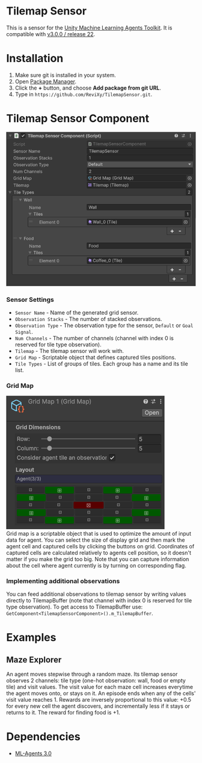 # Tilemap Sensor
This is a sensor for the [Unity Machine Learning Agents Toolkit](https://github.com/Unity-Technologies/ml-agents). 
It is compatible with [v3.0.0 / release 22](https://github.com/Unity-Technologies/ml-agents/releases/tag/release_22).

# Installation
1. Make sure git is installed in your system.
2. Open [Package Manager](https://docs.unity3d.com/Manual/upm-ui.html).
3. Click the  **+**  button, and choose  **Add package from git URL**.
4. Type in `https://github.com/ReviXy/TilemapSensor.git`.

# Tilemap Sensor Component
![TilemapSensorComponent](Documentation~/Images/TilemapSensorComponent.PNG)  
### Sensor Settings
- `Sensor Name`  - Name of the generated grid sensor.
- `Observation Stacks`  - The number of stacked observations.
- `Observation Type`  - The observation type for the sensor,  `Default`  or  `Goal Signal`.
- `Num Channels` - The number of channels (channel with index 0 is reserved for tile type observation).
- `Tilemap` - The tilemap sensor will work with.
- `Grid Map` - Scriptable object that defines captured tiles positions.
- `Tile Types` - List of groups of tiles. Each group has a name and its tile list.

### Grid Map
 ![GridMap](Documentation~/Images/GridMap.PNG)  
 Grid map is a scriptable object that is used to optimize the amount of input data for agent. 
 You can select the size of display grid and then mark the agent cell and captured cells by clicking the buttons on grid. Coordinates of captured cells are calculated relatively to agents cell position, so it doesn't matter if you make the grid too big.
Note that you can capture information about the cell where agent currently is by turning on corresponding flag.

### Implementing additional observations
You can feed additional observations to tilemap sensor by writing values directly to TilemapBuffer (note that channel with index 0 is reserved for tile type observation).
To get access to TilemapBuffer use: `GetComponent<TilemapSensorComponent>().m_TilemapBuffer`.

# Examples
## Maze Explorer
An agent moves stepwise through a random maze. Its tilemap sensor observes 2 channels: tile type (one-hot observation: wall, food or empty tile) and visit values. The visit value for each maze cell increases everytime the agent moves onto, or stays on it. An episode ends when any of the cells' visit value reaches 1. Rewards are inversely proportional to this value: +0.5 for every new cell the agent discovers, and incrementally less if it stays or returns to it. The reward for finding food is +1.

# Dependencies
-   [ML-Agents 3.0](https://docs.unity3d.com/Packages/com.unity.ml-agents@3.0/manual/index.html)
